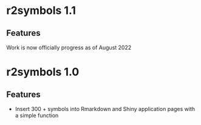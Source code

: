 # r2symbols 1.1

## Features

Work is now officially progress as of August 2022

# r2symbols 1.0

## Features

- Insert 300 + symbols into Rmarkdown and Shiny application pages with a simple function